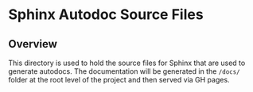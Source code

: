 # Sphinx Autodoc Source Files

## Overview

This directory is used to hold the source files for Sphinx that
are used to generate autodocs. The documentation will be generated
in the `/docs/` folder at the root level of the project and then
served via GH pages.